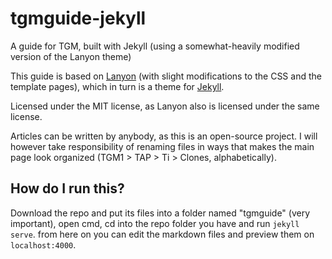 # tgmguide-jekyll
A guide for TGM, built with Jekyll (using a somewhat-heavily modified version of the Lanyon theme)

This guide is based on [Lanyon](https://lanyon.getpoole.com/) (with slight modifications to the CSS and the template pages), which in turn is a theme for [Jekyll](https://jekyllrb.com).

Licensed under the MIT license, as Lanyon also is licensed under the same license.

Articles can be written by anybody, as this is an open-source project. I will however take responsibility of renaming files in ways that makes the main page look organized (TGM1 > TAP > Ti > Clones, alphabetically).

## How do I run this?

Download the repo and put its files into a folder named "tgmguide" (very important), open cmd, cd into the repo folder you have and run `jekyll serve`. from here on you can edit the markdown files and preview them on `localhost:4000`.
